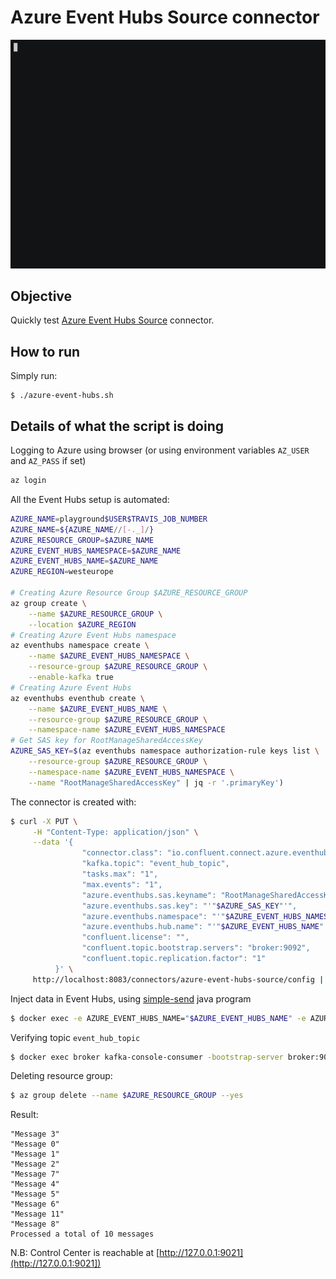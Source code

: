 # Azure Event Hubs Source connector

![asciinema](https://github.com/vdesabou/gifs/blob/master/connect/connect-azure-event-hubs-source/asciinema.gif?raw=true)

## Objective

Quickly test [Azure Event Hubs Source](https://docs.confluent.io/current/connect/kafka-connect-azure-event-hubs/index.html#az-event-hubs-source-connector-for-cp) connector.


## How to run

Simply run:

```
$ ./azure-event-hubs.sh
```

## Details of what the script is doing

Logging to Azure using browser (or using environment variables `AZ_USER` and `AZ_PASS` if set)

```bash
az login
```

All the Event Hubs setup is automated:

```bash
AZURE_NAME=playground$USER$TRAVIS_JOB_NUMBER
AZURE_NAME=${AZURE_NAME//[-._]/}
AZURE_RESOURCE_GROUP=$AZURE_NAME
AZURE_EVENT_HUBS_NAMESPACE=$AZURE_NAME
AZURE_EVENT_HUBS_NAME=$AZURE_NAME
AZURE_REGION=westeurope

# Creating Azure Resource Group $AZURE_RESOURCE_GROUP
az group create \
    --name $AZURE_RESOURCE_GROUP \
    --location $AZURE_REGION
# Creating Azure Event Hubs namespace
az eventhubs namespace create \
    --name $AZURE_EVENT_HUBS_NAMESPACE \
    --resource-group $AZURE_RESOURCE_GROUP \
    --enable-kafka true
# Creating Azure Event Hubs
az eventhubs eventhub create \
    --name $AZURE_EVENT_HUBS_NAME \
    --resource-group $AZURE_RESOURCE_GROUP \
    --namespace-name $AZURE_EVENT_HUBS_NAMESPACE
# Get SAS key for RootManageSharedAccessKey
AZURE_SAS_KEY=$(az eventhubs namespace authorization-rule keys list \
    --resource-group $AZURE_RESOURCE_GROUP \
    --namespace-name $AZURE_EVENT_HUBS_NAMESPACE \
    --name "RootManageSharedAccessKey" | jq -r '.primaryKey')
```

The connector is created with:

```bash
$ curl -X PUT \
     -H "Content-Type: application/json" \
     --data '{
                "connector.class": "io.confluent.connect.azure.eventhubs.EventHubsSourceConnector",
                "kafka.topic": "event_hub_topic",
                "tasks.max": "1",
                "max.events": "1",
                "azure.eventhubs.sas.keyname": "RootManageSharedAccessKey",
                "azure.eventhubs.sas.key": "'"$AZURE_SAS_KEY"'",
                "azure.eventhubs.namespace": "'"$AZURE_EVENT_HUBS_NAMESPACE"'",
                "azure.eventhubs.hub.name": "'"$AZURE_EVENT_HUBS_NAME"'",
                "confluent.license": "",
                "confluent.topic.bootstrap.servers": "broker:9092",
                "confluent.topic.replication.factor": "1"
          }' \
     http://localhost:8083/connectors/azure-event-hubs-source/config | jq .
```

Inject data in Event Hubs, using [simple-send](https://github.com/Azure/azure-event-hubs/tree/master/samples/Java/Basic/SimpleSend) java program

```bash
$ docker exec -e AZURE_EVENT_HUBS_NAME="$AZURE_EVENT_HUBS_NAME" -e AZURE_EVENT_HUBS_NAMESPACE="$AZURE_EVENT_HUBS_NAMESPACE" -e AZURE_SAS_KEYNAME="RootManageSharedAccessKey" -e AZURE_SAS_KEY="$AZURE_SAS_KEY" simple-send bash -c "java -jar simplesend-1.0.0-jar-with-dependencies.jar"
```

Verifying topic `event_hub_topic`

```bash
$ docker exec broker kafka-console-consumer -bootstrap-server broker:9092 --topic event_hub_topic --from-beginning --max-messages 10
```

Deleting resource group:

```bash
$ az group delete --name $AZURE_RESOURCE_GROUP --yes
```

Result:

```
"Message 3"
"Message 0"
"Message 1"
"Message 2"
"Message 7"
"Message 4"
"Message 5"
"Message 6"
"Message 11"
"Message 8"
Processed a total of 10 messages
```

N.B: Control Center is reachable at [http://127.0.0.1:9021](http://127.0.0.1:9021])
